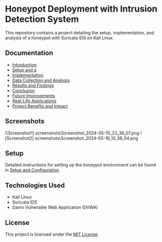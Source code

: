 # Honeypot Deployment with Intrusion Detection System

This repository contains a project detailing the setup, implementation, and analysis of a honeypot with Suricata IDS on Kali Linux.

## Documentation

- [Introduction](docs/introduction.md)
- [Setup and a](docs/setup.md)
- [Implementation](docs/implementation.md)
- [Data Collection and Analysis](docs/data-collection.md)
- [Results and Findings](docs/results.md)
- [Conclusion](docs/conclusion.md)
- [Future Improvements](docs/future-improvements.md)
- [Real-Life Applications](docs/real-life-applications.md)
- [Project Benefits and Impact](docs/project-benefits.md)

## Screenshots

![Screenshot1] screenshots\Screenshot_2024-05-15_23_36_07.png
![Screenshot2] screenshots\Screenshot_2024-05-16_10_38_54.png

## Setup

Detailed instructions for setting up the honeypot environment can be found in [Setup and Configuration](docs/setup.md).

## Technologies Used

- Kali Linux
- Suricata IDS
- Damn Vulnerable Web Application (DVWA)

## License

This project is licensed under the [MIT License](LICENSE).
